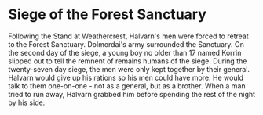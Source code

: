 # Siege of the Forest Sanctuary

Following the Stand at Weathercrest, Halvarn's men were forced to retreat to the Forest Sanctuary. Dolmordai's army surrounded the Sanctuary. On the second day of the siege, a young boy no older than 17 named Korrin slipped out to tell the remnent of remains humans of the siege. During the twenty-seven day siege, the men were only kept together by their general. Halvarn would give up his rations so his men could have more. He would talk to them one-on-one - not as a general, but as a brother. When a man tried to run away, Halvarn grabbed him before spending the rest of the night by his side.